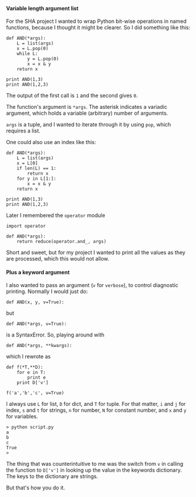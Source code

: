 #### Variable length argument list

For the SHA project I wanted to wrap Python bit-wise operations in named functions, because I thought it might be clearer.  So I did something like this:

```
def AND(*args):
    L = list(args)
    x = L.pop(0)
    while L:
        y = L.pop(0)
        x = x & y
    return x

print AND(1,3)
print AND(1,2,3)
```

The output of the first call is `1` and the second gives `0`.

The function's argument is `*args`.  The asterisk indicates a variadic argument, which holds a variable (arbitrary) number of arguments.  

`args` is a tuple, and I wanted to iterate through it by using `pop`, which requires a list.  

One could also use an index like this:

```
def AND(*args):
    L = list(args)
    x = L[0]
    if len(L) == 1:
        return x
    for y in L[1:]:
        x = x & y
    return x

print AND(1,3)
print AND(1,2,3)
```

Later I remembered the `operator` module

```
import operator

def AND(*args):
    return reduce(operator.and_, args)
```

Short and sweet, but for my project I wanted to print all the values as they are processed, which this would not allow.

#### Plus a keyword argument

I also wanted to pass an argument (`v` for `verbose`), to control diagnostic printing.  Normally I would just do:

```
def AND(x, y, v=True):
```

but 

```
def AND(*args, v=True):
```

is a SyntaxError.  So, playing around with 

```
def AND(*args, **kwargs):
```

which I rewrote as

```
def f(*T,**D):
    for e in T:
        print e
    print D['v']

f('a','b','c', v=True)
```

I always use `L` for list, `D` for dict, and `T` for tuple.  For that matter, `i` and `j` for index, `s` and `t` for strings, `n` for number, `N` for constant number, and `x` and `y` for variables.

```
> python script.py 
a
b
c
True
>
```

The thing that was counterintuitive to me was the switch from `v` in calling the function to `D['v']` in looking up the value in the keywords dictionary.  The keys to the dictionary are strings.

But that's how you do it.

